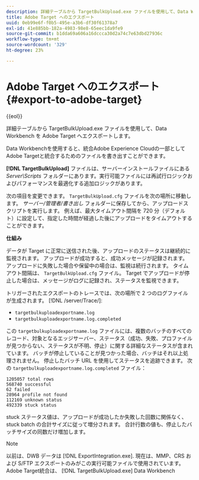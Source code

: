 ```yaml
---
description: 詳細テーブルから TargetBulkUpload.exe ファイルを使用して、Data Workbench を Adobe Target へエクスポートします。
title: Adobe Target へのエクスポート
uuid: 0eb99e6f-f0b5-495e-a3b6-df30f61378a7
exl-id: 41e885bb-182a-4983-98e8-65eec1da9fe9
source-git-commit: b1dda69a606a16dccca30d2a74c7e63dbd27936c
workflow-type: tm+mt
source-wordcount: '329'
ht-degree: 23%

---
```


# Adobe Target へのエクスポート{#export-to-adobe-target}

{{eol}}

詳細テーブルから TargetBulkUpload.exe ファイルを使用して、Data Workbench を Adobe Target へエクスポートします。

Data Workbenchを使用すると、統合Adobe Experience Cloudの一部としてAdobe Targetと統合するためのファイルを書き出すことができます。

**[!DNL TargetBulkUpload]** ファイルは、サーバーインストールファイルにある *Server\Scripts* フォルダーにあります。実行可能ファイルには再試行ロジックおよびパフォーマンスを最適化する追加ロジックがあります。

次の項目を変更できます。 `TargetBulkUpload.cfg` ファイルを次の場所に移動します。 *サーバー/管理者/書き出し* フォルダーに保存してから、アップロードスクリプトを実行します。 例えば、最大タイムアウト間隔を 720 分（デフォルト）に設定して、指定した時間が経過した後にアップロードをタイムアウトすることができます。

**仕組み**

データが Target に正常に送信された後、アップロードのステータスは継続的に監視されます。 アップロードが成功すると、成功メッセージが記録されます。 アップロードに失敗した場合や保留中の場合は、監視は続行されます。 タイムアウト間隔は、 `TargetBulkUpload.cfg` ファイル。 Target でアップロードが停止した場合は、メッセージがログに記録され、ステータスを監視できます。

トリガーされたエクスポートのトレースでは、次の場所で 2 つのログファイルが生成されます。 [!DNL /server/Trace/]:

* `targetbulkuploadexportname.log`
* `targetbulkuploadexportname.log.completed`

この `targetbulkuploadexportname.log` ファイルには、複数のバッチのすべてのレコード、対象となるエッジサーバー、ステータス（成功、失敗、プロファイルが見つからない、ステータスが不明、停止）に関する詳細なステータスが含まれています。 バッチが停止していることが見つかった場合、バッチはそれ以上処理されません。 停止したバッチ URL を使用してステータスを追跡できます。 次の `targetbulkuploadexportname.log.completed` ファイル：

```
1205057 total rows 
568740 successful 
62 failed 
28964 profile not found 
112169 unknown status 
492339 stuck status
```

stuck ステータス値は、アップロードが成功したか失敗した回数に関係なく、stuck batch の合計サイズに従って増分されます。 合計行数の値も、停止したバッチサイズの同数だけ増加します。

>[!NOTE]
>
>以前は、DWB データは [!DNL ExportIntegration.exe]. 現在は、MMP、CRS および S/FTP エクスポートのみがこの実行可能ファイルで使用されています。Adobe Target統合は、 [!DNL TargetBulkUpload.exe] Data Workbench
